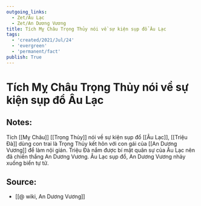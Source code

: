 ```yaml
---
outgoing_links:
  - Zet/Âu Lạc
  - Zet/An Dương Vương
title: Tích Mỵ Châu Trọng Thủy nói về sự kiện sụp đổ Âu Lạc
tags:
  - 'created/2021/Jul/24'
  - 'evergreen'
  - 'permanent/fact'
publish: True
---
```

# Tích Mỵ Châu Trọng Thủy nói về sự kiện sụp đổ Âu Lạc

## Notes:
Tích [[Mỵ Châu]] [[Trọng Thủy]] nói về sự kiện sụp đổ [[Âu Lạc]], [[Triệu Đà]] dùng con trai là Trọng Thủy kết hôn với con gái của [[An Dương Vương]] để làm nội gián. Triệu Đà nắm được bí mật quân sự của Âu Lạc nên đã chiến thắng An Dương Vương. Âu Lạc sụp đổ, An Dương Vương nhảy xuống biển tự tử.

## Source:
- [[@ wiki, An Dương Vương]]